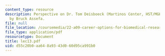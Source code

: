 ```yaml
---
content_type: resource
description: Perspective on Dr. Tom Deisboeck (Martinos Center, HST/MGH), written
  by Bruck Assefa.
file: null
file_location: /coursemedia/22-a09-career-options-for-biomedical-research-fall-2006/d55c20b0aa648a9343d060d95ca991b0_lec13.pdf
file_type: application/pdf
resourcetype: Document
title: lec13.pdf
uid: d55c20b0-aa64-8a93-43d0-60d95ca991b0
---
```

